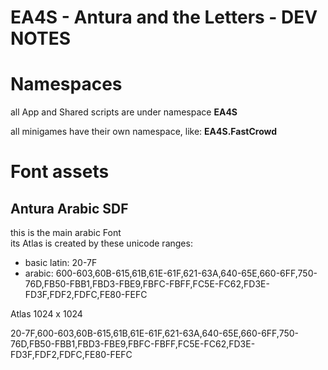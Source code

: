 EA4S - Antura and the Letters - DEV NOTES
=================

# Namespaces

all App and Shared scripts are under namespace **EA4S**

all minigames have their own namespace, like: **EA4S.FastCrowd**





# Font assets
## Antura Arabic SDF
this is the main arabic Font  
its Atlas is created by these unicode ranges:
* basic latin: 20-7F
* arabic: 600-603,60B-615,61B,61E-61F,621-63A,640-65E,660-6FF,750-76D,FB50-FBB1,FBD3-FBE9,FBFC-FBFF,FC5E-FC62,FD3E-FD3F,FDF2,FDFC,FE80-FEFC


Atlas 1024 x 1024

20-7F,600-603,60B-615,61B,61E-61F,621-63A,640-65E,660-6FF,750-76D,FB50-FBB1,FBD3-FBE9,FBFC-FBFF,FC5E-FC62,FD3E-FD3F,FDF2,FDFC,FE80-FEFC